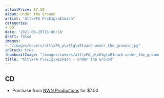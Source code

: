 ```yaml
---
actualPrice: $7.50
album: Under the Ground
artist: "Alt\xFA P\xE1g\xE1nach"
categories:
- CD
date: '2021-06-29T15:06:16'
draft: false
images:
- "/images/covers/alt\xFA_p\xE1g\xE1nach-under_the_ground.jpg"
inStock: true
thumbnailImage: "/images/covers/alt\xFA_p\xE1g\xE1nach-under_the_ground-thumb.jpg"
title: "Alt\xFA P\xE1g\xE1nach - Under the Ground"
---
```


## CD
* Purchase from [NWN Productions](http://shop.nwnprod.com/index.php?route=product/product&path=93&product_id=3285&sort=pd.name&order=ASC) for $7.50
